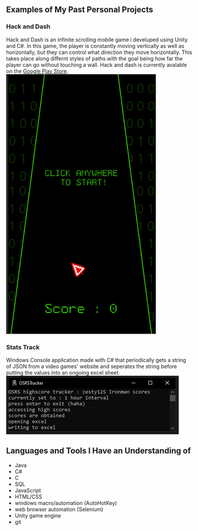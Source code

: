 ## Examples of My Past Personal Projects

### Hack and Dash

Hack and Dash is an infinite scrolling mobile game i develuped using Unity and C#. In this game, the player is constantly moving vertically as well as horizontally, but they can control what direction they move horizontally. This takes place along differnt styles of paths with the goal being how far the player can go without touching a wall. Hack and dash is currently avalable on the [Google Play Store](https://play.google.com/store/apps/details?id=com.ZestyGames.hackAndDash).
![](/assets/img/HaD1.png)


### Stats Track

Windows Console application made with C# that periodically gets a string of JSON from a video games' website and seperates the string before putting the values into an ongoing excel sheet.
![](/assets/img/ST1.png)

## Languages and Tools I Have an Understanding of 

- Java
- C#
- C
- SQL
- JavaScript 
- HTML/CSS
- windows macro/automation (AutoHotKey)
- web browser automation (Selenium)
- Unity game engine 
- git